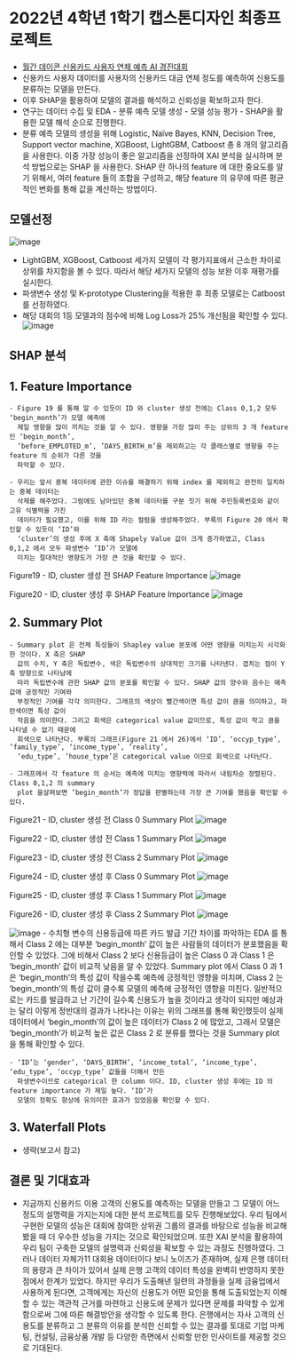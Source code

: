 # 2022년 4학년 1학기 캡스톤디자인 최종프로젝트
- [월간 데이콘 신용카드 사용자 연체 예측 AI 경진대회](https://dacon.io/competitions/official/235713/overview/description)
- 신용카드 사용자 데이터를 사용자의 신용카드 대금 연체 정도를 예측하여 신용도를 분류하는 모델을 만든다.
- 이후 SHAP을 활용하여 모델의 결과를 해석하고 신뢰성을 확보하고자 한다.
- 연구는 데이터 수집 및 EDA - 분류 예측 모델 생성 - 모델 성능 평가 - SHAP을 활용한 모델 해석 순으로 진행한다.
- 분류 예측 모델의 생성을 위해 Logistic, Naïve Bayes, KNN, Decision Tree, Support vector machine, XGBoost, LightGBM, Catboost 총 8 개의 알고리즘을 사용한다. 이중 가장 성능이 좋은 알고리즘을 선정하여 XAI 분석을 실시하며 분석 방법으로는 SHAP 을 사용한다. SHAP 란 하나의 feature 에 대한 중요도를 알기 위해서, 여러 feature 들의 조합을 구성하고, 해당 feature 의 유무에 따른 평균적인 변화를 통해 값을 계산하는 방법이다.

## 모델선정
![image](https://user-images.githubusercontent.com/93179525/220556521-ded01dbc-3365-479f-9388-495fbf4d3ea7.png)
- LightGBM, XGBoost, Catboost 세가지 모델이 각 평가지표에서 근소한 차이로 상위를 차지함을 볼 수 있다. 따라서 해당 세가지 모델의 성능 보완 이후 재평가를 실시한다.
- 파생변수 생성 및 K-prototype Clustering을 적용한 후 최종 모델로는 Catboost를 선정하였다.
- 해당 대회의 1등 모델과의 점수에 비해 Log Loss가 25% 개선됨을 확인할 수 있다.
![image](https://user-images.githubusercontent.com/93179525/220556450-05e99010-f266-4502-b100-8a8a8cbc202c.png)

## SHAP 분석
  ## 1. Feature Importance
    - Figure 19 를 통해 알 수 있듯이 ID 와 cluster 생성 전에는 Class 0,1,2 모두 ‘begin_month’가 모델 예측에
      제일 영향을 많이 끼치는 것을 알 수 있다. 영향을 가장 많이 주는 상위의 3 개 feature 인 ‘begin_month’, 
      ‘before_EMPLOTED_m’, ’DAYS_BIRTH_m’을 제외하고는 각 클래스별로 영향을 주는 feature 의 순위가 다른 것을
      파악할 수 있다.

    - 우리는 앞서 중복 데이터에 관한 이슈를 해결하기 위해 index 를 제외하고 완전히 일치하는 중복 데이터는
      삭제를 해주었다. 그럼에도 남아있던 중복 데이터를 구분 짓기 위해 주민등록번호와 같이 고유 식별력을 가진
      데이터가 필요했고, 이를 위해 ID 라는 컬럼을 생성해주었다. 부록의 Figure 20 에서 확인할 수 있듯이 ‘ID’와
      ‘cluster’의 생성 후에 X 축에 Shapely Value 값이 크게 증가하였고, Class 0,1,2 에서 모두 파생변수 ‘ID’가 모델에
      미치는 절대적인 영향도가 가장 큰 것을 확인할 수 있다.

Figure19 - ID, cluster 생성 전 SHAP Feature Importance
![image](https://user-images.githubusercontent.com/93179525/220558158-c4e5e7e7-a304-47df-a641-5455b789ae69.png)

Figure20 - ID, cluster 생성 후 SHAP Feature Importance
![image](https://user-images.githubusercontent.com/93179525/220558016-bac7be9b-e2b0-4e6f-95ff-4b4c6f080861.png)

  ## 2. Summary Plot
    - Summary plot 은 전체 특성들이 Shapley value 분포에 어떤 영향을 미치는지 시각화 한 것이다. X 축은 SHAP 
      값의 수치, Y 축은 독립변수, 색은 독립변수의 상대적인 크기를 나타낸다. 겹치는 점이 Y 축 방향으로 나타남에
      따라 독립변수에 관한 SHAP 값의 분포를 확인할 수 있다. SHAP 값의 양수와 음수는 예측 값에 긍정적인 기여와
      부정적인 기여를 각각 의미한다. 그래프의 색상이 빨간색이면 특성 값이 큼을 의미하고, 파란색이면 특성 값이
      작음을 의미한다. 그리고 회색은 categorical value 값이므로, 특성 값이 작고 큼을 나타낼 수 없기 때문에
      회색으로 나타난다. 부록의 그래프(Figure 21 에서 26)에서 ‘ID’, ‘occyp_type’, ’family_type’, ‘income_type’, ’reality’, 
      ‘edu_type’, ’house_type’은 categorical value 이므로 회색으로 나타난다.

    - 그래프에서 각 feature 의 순서는 예측에 미치는 영향력에 따라서 내림차순 정렬된다. Class 0,1,2 의 summary 
      plot 을살펴보면 ‘begin_month’가 정답을 판별하는데 가장 큰 기여를 했음을 확인할 수 있다.

Figure21 - ID, cluster 생성 전 Class 0 Summary Plot
![image](https://user-images.githubusercontent.com/93179525/220559060-389cf23b-a28a-472f-9c30-ba742c9a06b5.png)

Figure22 - ID, cluster 생성 전 Class 1 Summary Plot
![image](https://user-images.githubusercontent.com/93179525/220559190-4ec5e828-c692-4312-ab1c-1bee2c34e8dd.png)

Figure23 - ID, cluster 생성 전 Class 2 Summary Plot
![image](https://user-images.githubusercontent.com/93179525/220559233-d784a08b-d8c4-486b-a278-bdf6c803b1f0.png)

Figure24 - ID, cluster 생성 후 Class 0 Summary Plot
![image](https://user-images.githubusercontent.com/93179525/220559286-ab329ab5-0fcc-4f61-b723-f3966206e740.png)

Figure25 - ID, cluster 생성 후 Class 1 Summary Plot
![image](https://user-images.githubusercontent.com/93179525/220559404-8ad044dc-7a19-45c1-8d14-6ac62924920a.png)

Figure26 - ID, cluster 생성 후 Class 2 Summary Plot
![image](https://user-images.githubusercontent.com/93179525/220559431-a18781f9-9ba9-480f-a9e0-dafa894c9153.png)

![image](https://user-images.githubusercontent.com/93179525/220558776-65688ed3-d5be-47d2-a883-4dd20df4b178.png)
    - 수치형 변수의 신용등급에 따른 카드 발급 기간 차이를 파악하는 EDA 를 통해서 Class 2 에는 대부분
      ‘begin_month’ 값이 높은 사람들의 데이터가 분포했음을 확인할 수 있었다. 그에 비해서 Class 2 보다 신용등급이
      높은 Class 0 과 Class 1 은 ‘begin_month’ 값이 비교적 낮음을 알 수 있었다.
      Summary plot 에서 Class 0 과 1 은 ‘begin_month’의 특성 값이 작을수록 예측에 긍정적인 영향을 미치며, Class 
      2 는 ‘begin_month’의 특성 값이 클수록 모델의 예측에 긍정적인 영향을 미친다. 일반적으로는 카드를 발급하고
      난 기간이 길수록 신용도가 높을 것이라고 생각이 되지만 예상과는 달리 이렇게 정반대의 결과가 나타나는
      이유는 위의 그래프를 통해 확인했듯이 실제 데이터에서 ‘begin_month’의 값이 높은 데이터가 Class 2 에 많았고,
      그래서 모델은 ‘begin_month’가 비교적 높은 값은 Class 2 로 분류를 했다는 것을 Summary plot 을 통해 확인할
      수 있다.

    - ‘ID’는 ‘gender’, ‘DAYS_BIRTH’, ‘income_total’, ‘income_type’, ‘edu_type’, ‘occyp_type’ 값들을 더해서 만든
      파생변수이므로 categorical 한 column 이다. ID, cluster 생성 후에는 ID 의 feature importance 가 제일 높다. ‘ID’가
      모델의 정확도 향상에 유의미한 효과가 있었음을 확인할 수 있다.

  ## 3. Waterfall Plots
  - 생략(보고서 참고)
  
 ## 결론 및 기대효과
 - 지금까지 신용카드 이용 고객의 신용도를 예측하는 모델을 만들고 그 모델이 어느 정도의 설명력을 가지는지에
대한 분석 프로젝트를 모두 진행해보았다. 우리 팀에서 구현한 모델의 성능은 대회에 참여한 상위권 그룹의
결과를 바탕으로 성능을 비교해 봤을 때 더 우수한 성능을 가지는 것으로 확인되었으며. 또한 XAI 분석을
활용하여 우리 팀이 구축한 모델의 설명력과 신뢰성을 확보할 수 있는 과정도 진행하였다. 그러나 데이터 자체가11
대회용 데이터이다 보니 노이즈가 존재하며, 실제 은행 데이터의 용량과 큰 차이가 있어서 실제 은행 고객의
데이터 특성을 완벽히 반영하지 못한 점에서 한계가 있었다. 하지만 우리가 도출해낸 일련의 과정들을 실제
금융업에서 사용하게 된다면, 고객에게는 자신의 신용도가 어떤 요인을 통해 도출되었는지 이해할 수 있는
객관적 근거를 마련하고 신용도에 문제가 있다면 문제를 파악할 수 있게 함으로써 그에 따른 해결방안을 생각할
수 있도록 한다. 은행에서는 자사 고객의 신용도를 분류하고 그 분류의 이유를 분석한 신뢰할 수 있는 결과를
토대로 기업 마케팅, 컨설팅, 금융상품 개발 등 다양한 측면에서 신뢰할 만한 인사이트를 제공할 것으로
기대된다.
